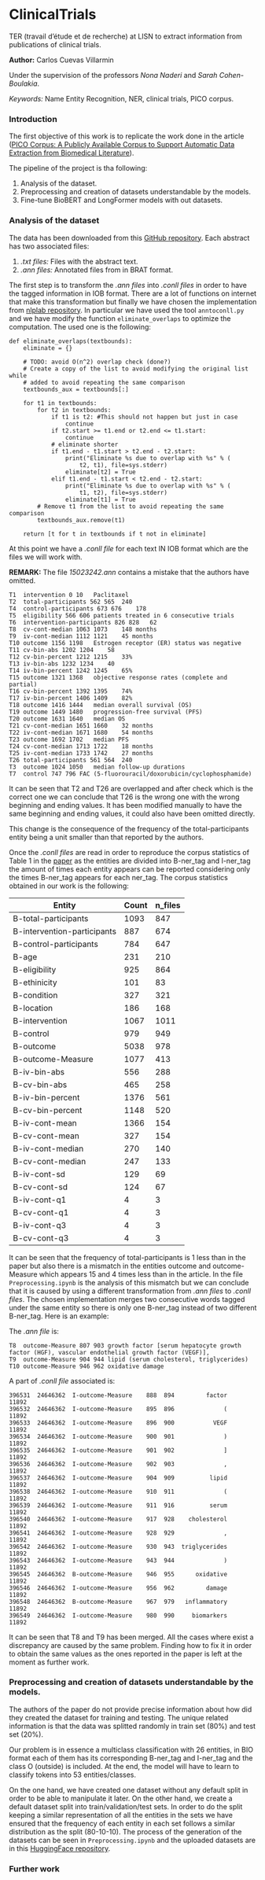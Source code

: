 # ClinicalTrials
TER (travail d’étude et de recherche) at LISN to extract information from publications of clinical trials.

**Author:** Carlos Cuevas Villarmin

Under the supervision of the professors *Nona Naderi* and *Sarah Cohen-Boulakia*.

*Keywords:* Name Entity Recognition, NER, clinical trials, PICO corpus.

### Introduction

The first objective of this work is to replicate the work done in the article ([PICO Corpus: A Publicly Available Corpus to Support Automatic Data Extraction from Biomedical Literature](https://aclanthology.org/2022.wiesp-1.4.pdf)).

The pipeline of the project is tha following:

1. Analysis of the dataset.
2. Preprocessing and creation of datasets understandable by the models.
3. Fine-tune BioBERT and LongFormer models with out datasets.

### Analysis of the dataset
The data has been downloaded from this [GitHub repository](https://github.com/sociocom/PICO-Corpus). Each abstract has two associated files:

1. *.txt files:* Files with the abstract text.
2. *.ann files:* Annotated files from in BRAT format.

The first step is to transform the *.ann files* into *.conll files* in order to have the tagged information in IOB format. There are a lot of functions on internet that make this transformation but finally we have chosen the implementation from [nlplab repository](https://github.com/nlplab/brat). In particular we have used the tool `anntoconll.py` and we have modify the function `eliminate_overlaps` to optimize the computation. The used one is the following:

```
def eliminate_overlaps(textbounds):
    eliminate = {}

    # TODO: avoid O(n^2) overlap check (done?)
    # Create a copy of the list to avoid modifying the original list while
    # added to avoid repeating the same comparison
    textbounds_aux = textbounds[:]

    for t1 in textbounds:
        for t2 in textbounds:
            if t1 is t2: #This should not happen but just in case
                continue
            if t2.start >= t1.end or t2.end <= t1.start:
                continue
            # eliminate shorter
            if t1.end - t1.start > t2.end - t2.start:
                print("Eliminate %s due to overlap with %s" % (
                    t2, t1), file=sys.stderr)
                eliminate[t2] = True
            elif t1.end - t1.start < t2.end - t2.start:
                print("Eliminate %s due to overlap with %s" % (
                    t1, t2), file=sys.stderr)
                eliminate[t1] = True
        # Remove t1 from the list to avoid repeating the same comparison
        textbounds_aux.remove(t1)
        
    return [t for t in textbounds if t not in eliminate]
```

At this point we have a *.conll file* for each text IN IOB format which are the files we will work with.

**REMARK:** The file *15023242.ann* contains a mistake that the authors have omitted. 

```
T1	intervention 0 10	Paclitaxel
T2	total-participants 562 565	240
T4	control-participants 673 676	178
T5	eligibility 566 606	patients treated in 6 consecutive trials
T6	intervention-participants 826 828	62
T8	cv-cont-median 1063 1073	148 months
T9	iv-cont-median 1112 1121	45 months
T10	outcome 1156 1198	Estrogen receptor (ER) status was negative
T11	cv-bin-abs 1202 1204	58
T12	cv-bin-percent 1212 1215	33%
T13	iv-bin-abs 1232 1234	40
T14	iv-bin-percent 1242 1245	65%
T15	outcome 1321 1368	objective response rates (complete and partial)
T16	cv-bin-percent 1392 1395	74%
T17	iv-bin-percent 1406 1409	82%
T18	outcome 1416 1444	median overall survival (OS)
T19	outcome 1449 1480	progression-free survival (PFS)
T20	outcome 1631 1640	median OS
T21	cv-cont-median 1651 1660	32 months
T22	iv-cont-median 1671 1680	54 months
T23	outcome 1692 1702	median PFS
T24	cv-cont-median 1713 1722	18 months
T25	iv-cont-median 1733 1742	27 months
T26	total-participants 561 564	240
T3	outcome 1024 1050	median follow-up durations
T7	control 747 796	FAC (5-fluorouracil/doxorubicin/cyclophosphamide)
```

It can be seen that T2 and T26 are overlapped and after check which is the correct one we can conclude that T26 is the wrong one with the wrong beginning and ending values. It has been modified manually to have the same beginning and ending values, it could also have been omitted directly.

This change is the consequence of the frequency of the total-participants entity being a unit smaller than that reported by the authors.

Once the *.conll files* are read in order to reproduce the corpus statistics of Table 1 in the [paper](https://aclanthology.org/2022.wiesp-1.4.pdf) as the entities are divided into B-ner_tag and I-ner_tag the amount of times each entity appears can be reported considering only the times B-ner_tag appears for each ner_tag. The corpus statistics obtained in our work is the following:

|Entity                     |Count|n_files|
|---------------------------|-----|-------|
|B-total-participants	    |1093 |847    |
|B-intervention-participants|887  |674    |
|B-control-participants     |784  |647    |
|B-age	                    |231  |210    |
|B-eligibility	            |925  |864    |
|B-ethinicity               |101  |83     |
|B-condition                |327  |321    |
|B-location	                |186  |168    |
|B-intervention	            |1067 |1011   |
|B-control	                |979  |949    |
|B-outcome	                |5038 |978    |
|B-outcome-Measure	        |1077 |413    |
|B-iv-bin-abs	            |556  |288    |
|B-cv-bin-abs	            |465  |258    |
|B-iv-bin-percent	        |1376 |561    |
|B-cv-bin-percent	        |1148 |520    |
|B-iv-cont-mean	            |1366 |154    |
|B-cv-cont-mean	            |327  |154    |
|B-iv-cont-median	        |270  |140    |
|B-cv-cont-median           |247  |133    |
|B-iv-cont-sd	            |129  |69     |
|B-cv-cont-sd	            |124  |67     |
|B-iv-cont-q1	            |4    |3      |
|B-cv-cont-q1	            |4    |3      |
|B-iv-cont-q3	            |4	  |3      |
|B-cv-cont-q3	            |4	  |3      |

It can be seen that the frequency of total-participants is 1 less than in the paper but also there is a mismatch in the entities outcome and outcome-Measure which appears 15 and 4 times less than in the article. In the file `Preprocessing.ipynb` is the analysis of this mismatch but we can conclude that it is caused by using a different transformation from *.ann files* to *.conll files*. The chosen implementation merges two consecutive words tagged under the same entity so there is only one B-ner_tag instead of two different B-ner_tag. Here is an example:

The *.ann file* is:
```
T8	outcome-Measure 807 903	growth factor [serum hepatocyte growth factor (HGF), vascular endothelial growth factor (VEGF)],
T9	outcome-Measure 904 944	lipid (serum cholesterol, triglycerides)
T10	outcome-Measure 946 962	oxidative damage
```

A part of *.conll file* associated is:

```
396531  24646362  I-outcome-Measure    888  894         factor        11892
396532  24646362  I-outcome-Measure    895  896              (        11892
396533  24646362  I-outcome-Measure    896  900           VEGF        11892
396534  24646362  I-outcome-Measure    900  901              )        11892
396535  24646362  I-outcome-Measure    901  902              ]        11892
396536  24646362  I-outcome-Measure    902  903              ,        11892
396537  24646362  I-outcome-Measure    904  909          lipid        11892
396538  24646362  I-outcome-Measure    910  911              (        11892
396539  24646362  I-outcome-Measure    911  916          serum        11892
396540  24646362  I-outcome-Measure    917  928    cholesterol        11892
396541  24646362  I-outcome-Measure    928  929              ,        11892
396542  24646362  I-outcome-Measure    930  943  triglycerides        11892
396543  24646362  I-outcome-Measure    943  944              )        11892
396545  24646362  B-outcome-Measure    946  955      oxidative        11892
396546  24646362  I-outcome-Measure    956  962         damage        11892
396548  24646362  B-outcome-Measure    967  979   inflammatory        11892
396549  24646362  I-outcome-Measure    980  990     biomarkers        11892
```

It can be seen that T8 and T9 has been merged. All the cases where exist a discrepancy are caused by the same problem. Finding how to fix it in order to obtain the same values as the ones reported in the paper is left at the moment as further work.


### Preprocessing and creation of datasets understandable by the models.

The authors of the paper do not provide precise information about how did they created the dataset for training and testing. The unique related information is that the data was splitted randomly in train set (80%) and test set (20%).

Our problem is in essence a multiclass classification with 26 entities, in BIO format each of them has its corresponding B-ner_tag and I-ner_tag and the class O (outside) is included. At the end, the model will have to learn to classify tokens into 53 entities/classes. 

On the one hand, we have created one dataset without any default split in order to be able to manipulate it later. On the other hand, we create a default dataset split into train/validation/test sets. In order to do the split keeping a similar representation of all the entities in the sets we have ensured that the frequency of each entity in each set follows a similar distribution as the split (80-10-10). The process of the generation of the datasets can be seen in `Preprocessing.ipynb` and the uploaded datasets are in this [HuggingFace repository](https://huggingface.co/datasets/cuevascarlos/PICO-breast-cancer).



### Further work

